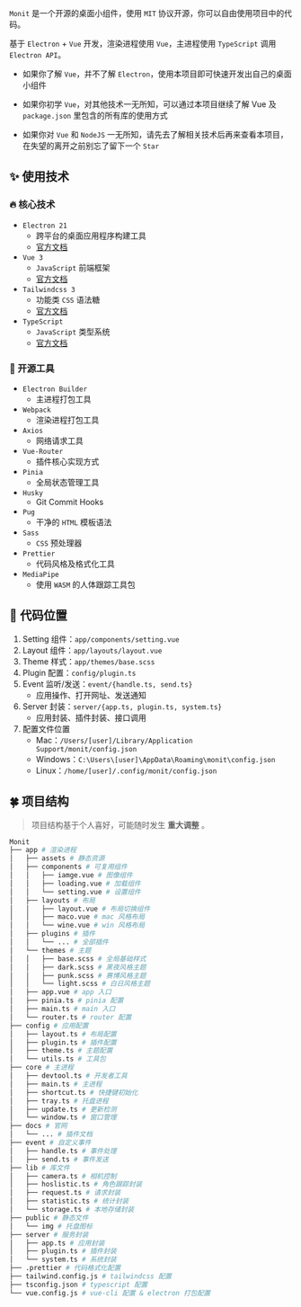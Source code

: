 <!--
 * @Author: fzf404
 * @Date: 2022-08-15 23:02:16
 * @LastEditors: fzf404 me@fzf404.art
 * @LastEditTime: 2023-04-07 16:52:42
 * @Description: 技术概览
-->

`Monit` 是一个开源的桌面小组件，使用 `MIT` 协议开源，你可以自由使用项目中的代码。

基于 `Electron` + `Vue` 开发，渲染进程使用 `Vue`，主进程使用 `TypeScript` 调用 `Electron API`。

- 如果你了解 `Vue`，并不了解 `Electron`，使用本项目即可快速开发出自己的桌面小组件

- 如果你初学 `Vue`，对其他技术一无所知，可以通过本项目继续了解 Vue 及 `package.json` 里包含的所有库的使用方式

- 如果你对 `Vue` 和 `NodeJS` 一无所知，请先去了解相关技术后再来查看本项目，在失望的离开之前别忘了留下一个 `Star`

## ✨ 使用技术

### 🔥 核心技术

- `Electron 21`
  - 跨平台的桌面应用程序构建工具
  - [官方文档](https://www.electronjs.org/zh/docs/latest)
- `Vue 3`
  - `JavaScript` 前端框架
  - [官方文档](https://staging-cn.vuejs.org/)
- `Tailwindcss 3`
  - 功能类 `CSS` 语法糖
  - [官方文档](https://www.tailwindcss.cn/docs)
- `TypeScript`
  - `JavaScript` 类型系统
  - [官方文档](https://www.tslang.cn/docs/home.html)

### 🔧 开源工具

- `Electron Builder`
  - 主进程打包工具
- `Webpack`
  - 渲染进程打包工具
- `Axios`
  - 网络请求工具
- `Vue-Router`
  - 插件核心实现方式
- `Pinia`
  - 全局状态管理工具
- `Husky`
  - Git Commit Hooks
- `Pug`
  - 干净的 `HTML` 模板语法
- `Sass`
  - `CSS` 预处理器
- `Prettier`
  - 代码风格及格式化工具
- `MediaPipe`
  - 使用 `WASM` 的人体跟踪工具包

## 🍻 代码位置

1. Setting 组件：`app/components/setting.vue`
2. Layout 组件：`app/layouts/layout.vue`
3. Theme 样式：`app/themes/base.scss`
4. Plugin 配置：`config/plugin.ts`
5. Event 监听/发送：`event/{handle.ts, send.ts}`
   - 应用操作、打开网址、发送通知
6. Server 封装：`server/{app.ts, plugin.ts, system.ts}`
   - 应用封装、插件封装、接口调用
7. 配置文件位置
   - Mac：`/Users/[user]/Library/Application Support/monit/config.json`
   - Windows：`C:\Users\[user]\AppData\Roaming\monit\config.json`
   - Linux：`/home/[user]/.config/monit/config.json`

## 🍀 项目结构

> 项目结构基于个人喜好，可能随时发生 **重大调整** 。

```bash
Monit
├── app # 渲染进程
│   ├── assets # 静态资源
│   ├── components # 可复用组件
│   │   ├── iamge.vue # 图像组件
│   │   ├── loading.vue # 加载组件
│   │   └── setting.vue # 设置组件
│   ├── layouts # 布局
│   │   ├── layout.vue # 布局切换组件
│   │   ├── maco.vue # mac 风格布局
│   │   └── wine.vue # win 风格布局
│   ├── plugins # 插件
│   │   └── ... # 全部插件
│   └── themes # 主题
│   │   ├── base.scss # 全局基础样式
│   │   ├── dark.scss # 黑夜风格主题
│   │   ├── punk.scss # 赛博风格主题
│   │   └── light.scss # 白日风格主题
│   ├── app.vue # app 入口
│   ├── pinia.ts # pinia 配置
│   ├── main.ts # main 入口
│   └── router.ts # router 配置
├── config # 应用配置
│   ├── layout.ts # 布局配置
│   ├── plugin.ts # 插件配置
│   ├── theme.ts # 主题配置
│   └── utils.ts # 工具包
├── core # 主进程
│   ├── devtool.ts # 开发者工具
│   ├── main.ts # 主进程
│   ├── shortcut.ts # 快捷键初始化
│   ├── tray.ts # 托盘进程
│   ├── update.ts # 更新检测
│   └── window.ts # 窗口管理
├── docs # 官网
│   └── ... # 插件文档
├── event # 自定义事件
│   ├── handle.ts # 事件处理
│   ├── send.ts # 事件发送
├── lib # 库文件
│   ├── camera.ts # 相机控制
│   ├── hoslistic.ts # 角色跟踪封装
│   ├── request.ts # 请求封装
│   ├── statistic.ts # 统计封装
│   └── storage.ts # 本地存储封装
├── public # 静态文件
│   └── img # 托盘图标
├── server # 服务封装
│   ├── app.ts # 应用封装
│   ├── plugin.ts # 插件封装
│   └── system.ts # 系统封装
├── .prettier # 代码格式化配置
├── tailwind.config.js # tailwindcss 配置
├── tsconfig.json # typescript 配置
└── vue.config.js # vue-cli 配置 & electron 打包配置
```
